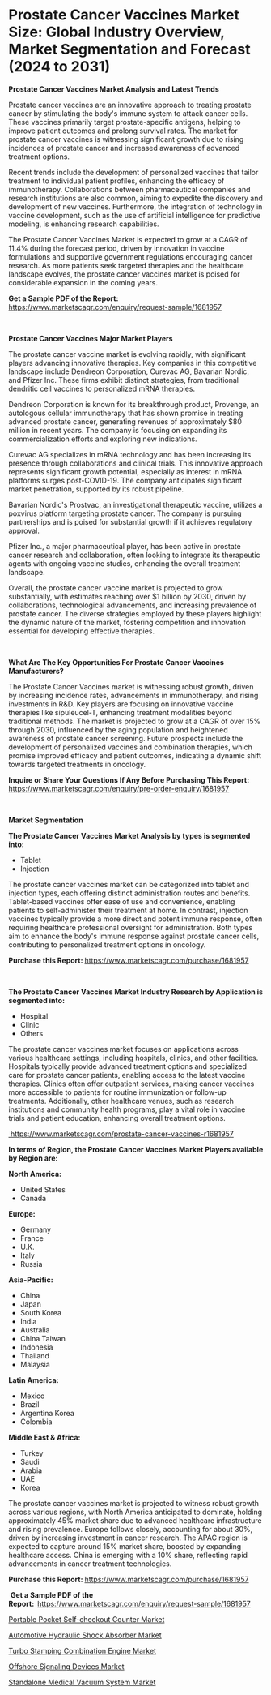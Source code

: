 <p><h1>Prostate Cancer Vaccines Market Size: Global Industry Overview, Market Segmentation and Forecast (2024 to 2031)</h1></p><p><strong>Prostate Cancer Vaccines Market Analysis and Latest Trends</strong></p>
<p><p>Prostate cancer vaccines are an innovative approach to treating prostate cancer by stimulating the body's immune system to attack cancer cells. These vaccines primarily target prostate-specific antigens, helping to improve patient outcomes and prolong survival rates. The market for prostate cancer vaccines is witnessing significant growth due to rising incidences of prostate cancer and increased awareness of advanced treatment options. </p><p>Recent trends include the development of personalized vaccines that tailor treatment to individual patient profiles, enhancing the efficacy of immunotherapy. Collaborations between pharmaceutical companies and research institutions are also common, aiming to expedite the discovery and development of new vaccines. Furthermore, the integration of technology in vaccine development, such as the use of artificial intelligence for predictive modeling, is enhancing research capabilities.</p><p>The Prostate Cancer Vaccines Market is expected to grow at a CAGR of 11.4% during the forecast period, driven by innovation in vaccine formulations and supportive government regulations encouraging cancer research. As more patients seek targeted therapies and the healthcare landscape evolves, the prostate cancer vaccines market is poised for considerable expansion in the coming years.</p></p>
<p><strong>Get a Sample PDF of the Report:&nbsp;</strong> <a href="https://www.marketscagr.com/enquiry/request-sample/1681957?utm_campaign=1285&utm_medium=2&utm_source=Github&utm_content=ia&utm_term=14102024&utm_id=prostate-cancer-vaccines">https://www.marketscagr.com/enquiry/request-sample/1681957</a></p>
<p>&nbsp;</p>
<p><strong>Prostate Cancer Vaccines Major Market Players</strong></p>
<p><p>The prostate cancer vaccine market is evolving rapidly, with significant players advancing innovative therapies. Key companies in this competitive landscape include Dendreon Corporation, Curevac AG, Bavarian Nordic, and Pfizer Inc. These firms exhibit distinct strategies, from traditional dendritic cell vaccines to personalized mRNA therapies.</p><p>Dendreon Corporation is known for its breakthrough product, Provenge, an autologous cellular immunotherapy that has shown promise in treating advanced prostate cancer, generating revenues of approximately $80 million in recent years. The company is focusing on expanding its commercialization efforts and exploring new indications.</p><p>Curevac AG specializes in mRNA technology and has been increasing its presence through collaborations and clinical trials. This innovative approach represents significant growth potential, especially as interest in mRNA platforms surges post-COVID-19. The company anticipates significant market penetration, supported by its robust pipeline.</p><p>Bavarian Nordic's Prostvac, an investigational therapeutic vaccine, utilizes a poxvirus platform targeting prostate cancer. The company is pursuing partnerships and is poised for substantial growth if it achieves regulatory approval. </p><p>Pfizer Inc., a major pharmaceutical player, has been active in prostate cancer research and collaboration, often looking to integrate its therapeutic agents with ongoing vaccine studies, enhancing the overall treatment landscape.</p><p>Overall, the prostate cancer vaccine market is projected to grow substantially, with estimates reaching over $1 billion by 2030, driven by collaborations, technological advancements, and increasing prevalence of prostate cancer. The diverse strategies employed by these players highlight the dynamic nature of the market, fostering competition and innovation essential for developing effective therapies.</p></p>
<p>&nbsp;</p>
<p><strong>What Are The Key Opportunities For Prostate Cancer Vaccines Manufacturers?</strong></p>
<p><p>The Prostate Cancer Vaccines market is witnessing robust growth, driven by increasing incidence rates, advancements in immunotherapy, and rising investments in R&D. Key players are focusing on innovative vaccine therapies like sipuleucel-T, enhancing treatment modalities beyond traditional methods. The market is projected to grow at a CAGR of over 15% through 2030, influenced by the aging population and heightened awareness of prostate cancer screening. Future prospects include the development of personalized vaccines and combination therapies, which promise improved efficacy and patient outcomes, indicating a dynamic shift towards targeted treatments in oncology.</p></p>
<p><strong>Inquire or Share Your Questions If Any Before Purchasing This Report:</strong> <a href="https://www.marketscagr.com/enquiry/pre-order-enquiry/1681957?utm_campaign=1285&utm_medium=2&utm_source=Github&utm_content=ia&utm_term=14102024&utm_id=prostate-cancer-vaccines">https://www.marketscagr.com/enquiry/pre-order-enquiry/1681957</a></p>
<p>&nbsp;</p>
<p><strong>Market Segmentation</strong></p>
<p><strong>The Prostate Cancer Vaccines Market Analysis by types is segmented into:</strong></p>
<p><ul><li>Tablet</li><li>Injection</li></ul></p>
<p><p>The prostate cancer vaccines market can be categorized into tablet and injection types, each offering distinct administration routes and benefits. Tablet-based vaccines offer ease of use and convenience, enabling patients to self-administer their treatment at home. In contrast, injection vaccines typically provide a more direct and potent immune response, often requiring healthcare professional oversight for administration. Both types aim to enhance the body's immune response against prostate cancer cells, contributing to personalized treatment options in oncology.</p></p>
<p><strong>Purchase this Report:&nbsp;</strong><a href="https://www.marketscagr.com/purchase/1681957?utm_campaign=1285&utm_medium=2&utm_source=Github&utm_content=ia&utm_term=14102024&utm_id=prostate-cancer-vaccines">https://www.marketscagr.com/purchase/1681957</a></p>
<p>&nbsp;</p>
<p><strong>The Prostate Cancer Vaccines Market Industry Research by Application is segmented into:</strong></p>
<p><ul><li>Hospital</li><li>Clinic</li><li>Others</li></ul></p>
<p><p>The prostate cancer vaccines market focuses on applications across various healthcare settings, including hospitals, clinics, and other facilities. Hospitals typically provide advanced treatment options and specialized care for prostate cancer patients, enabling access to the latest vaccine therapies. Clinics often offer outpatient services, making cancer vaccines more accessible to patients for routine immunization or follow-up treatments. Additionally, other healthcare venues, such as research institutions and community health programs, play a vital role in vaccine trials and patient education, enhancing overall treatment options.</p></p>
<p><a href="https://www.marketscagr.com/prostate-cancer-vaccines-r1681957?utm_campaign=1285&utm_medium=2&utm_source=Github&utm_content=ia&utm_term=14102024&utm_id=prostate-cancer-vaccines">&nbsp;https://www.marketscagr.com/prostate-cancer-vaccines-r1681957</a></p>
<p><strong>In terms of Region, the Prostate Cancer Vaccines Market Players available by Region are:</strong></p>
<p>
    <p> <strong> North America: </strong>
        <ul>
            <li>United States</li>
            <li>Canada</li>
        </ul>
        </p> 
    <p> <strong> Europe: </strong>
        <ul>
            <li>Germany</li>
            <li>France</li>
            <li>U.K.</li>
            <li>Italy</li>
            <li>Russia</li>
        </ul>
        </p> 
    <p> <strong> Asia-Pacific: </strong>
        <ul>
            <li>China</li>
            <li>Japan</li>
            <li>South Korea</li>
            <li>India</li>
            <li>Australia</li>
            <li>China Taiwan</li>
            <li>Indonesia</li>
            <li>Thailand</li>
            <li>Malaysia</li>
        </ul>
        </p> 
    <p> <strong> Latin America: </strong>
        <ul>
            <li>Mexico</li>
            <li>Brazil</li>
            <li>Argentina Korea</li>
            <li>Colombia</li>
        </ul>
        </p> 
    <p> <strong> Middle East & Africa: </strong>
        <ul>
            <li>Turkey</li>
            <li>Saudi</li>
            <li>Arabia</li>
            <li>UAE</li>
            <li>Korea</li>
        </ul>
    </p>
    </p>
<p><p>The prostate cancer vaccines market is projected to witness robust growth across various regions, with North America anticipated to dominate, holding approximately 45% market share due to advanced healthcare infrastructure and rising prevalence. Europe follows closely, accounting for about 30%, driven by increasing investment in cancer research. The APAC region is expected to capture around 15% market share, boosted by expanding healthcare access. China is emerging with a 10% share, reflecting rapid advancements in cancer treatment technologies.</p></p>
<p><strong>Purchase this Report: </strong><a href="https://www.marketscagr.com/purchase/1681957?utm_campaign=1285&utm_medium=2&utm_source=Github&utm_content=ia&utm_term=14102024&utm_id=prostate-cancer-vaccines">https://www.marketscagr.com/purchase/1681957</a></p>
<p>&nbsp;<strong>Get a Sample PDF of the Report:&nbsp;&nbsp;</strong><a href="https://www.marketscagr.com/enquiry/request-sample/1681957?utm_campaign=1285&utm_medium=2&utm_source=Github&utm_content=ia&utm_term=14102024&utm_id=prostate-cancer-vaccines">https://www.marketscagr.com/enquiry/request-sample/1681957</a></p>
<p><strong></strong></p>
<p><p><a href="https://www.linkedin.com/pulse/portable-pocket-self-checkout-counter-momentum-charting-124-oxo5e?utm_campaign=1285&utm_medium=2&utm_source=Github&utm_content=ia&utm_term=14102024&utm_id=prostate-cancer-vaccines">Portable Pocket Self-checkout Counter Market</a></p><p><a href="https://www.linkedin.com/pulse/top-trends-transforming-automotive-hydraulic-shock-absorber-ahdhe?trk=public_post_embed_feed-article-content&utm_campaign=1285&utm_medium=2&utm_source=Github&utm_content=ia&utm_term=14102024&utm_id=prostate-cancer-vaccines">Automotive Hydraulic Shock Absorber Market</a></p><p><a href="https://github.com/ottolineki0zc/Market-Research-Report-List-1/blob/main/turbo-stamping-combination-engine-market.md?utm_campaign=1285&utm_medium=2&utm_source=Github&utm_content=ia&utm_term=14102024&utm_id=prostate-cancer-vaccines">Turbo Stamping Combination Engine Market</a></p><p><a href="https://github.com/wwwkeltoum/Market-Research-Report-List-5/blob/main/offshore-signaling-devices-market.md?utm_campaign=1285&utm_medium=2&utm_source=Github&utm_content=ia&utm_term=14102024&utm_id=prostate-cancer-vaccines">Offshore Signaling Devices Market</a></p><p><a href="https://www.linkedin.com/pulse/deep-dive-standalone-medical-vacuum-system-market-itstrends-vqose?trk=public_post_embed_feed-article-content&utm_campaign=1285&utm_medium=2&utm_source=Github&utm_content=ia&utm_term=14102024&utm_id=prostate-cancer-vaccines">Standalone Medical Vacuum System Market</a></p></p>